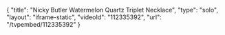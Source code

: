 {
    "title": "Nicky Butler Watermelon Quartz Triplet Necklace",
    "type": "solo",
    "layout": "iframe-static",
    "videoId": "112335392",
    "url": "\/tvpembed\/112335392"
}